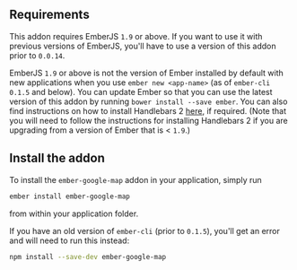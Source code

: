 ## Requirements

This addon requires EmberJS `1.9` or above. If you want to use it with previous versions of EmberJS, you'll have to use a version of this addon prior to `0.0.14`.

EmberJS `1.9` or above is not the version of Ember installed by default with new applications when you use `ember new <app-name>` (as of `ember-cli` `0.1.5` and below). You can update Ember so that you can use the latest version of this addon by running `bower install --save ember`. You can also find instructions on how to install Handlebars 2 [here](http://emberjs.com/blog/2014/12/08/ember-1-9-0-released.html#toc_handlebars-2-0), if required. (Note that you will need to follow the instructions for installing Handlebars 2 if you are upgrading from a version of Ember that is < `1.9`.)


## Install the addon

To install the `ember-google-map` addon in your application, simply run

```bash
ember install ember-google-map
```

from within your application folder.

If you have an old version of `ember-cli` (prior to `0.1.5`), you'll get an error and will need to run this instead:

```bash
npm install --save-dev ember-google-map
```
